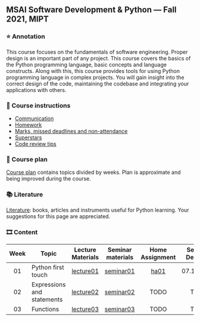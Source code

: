 ## MSAI Software Development & Python — Fall 2021, MIPT

### ⭐ Annotation

This course focuses on the fundamentals of software engineering. Proper design is an important part of any project.
This course covers the basics of the Python programming language, basic concepts and language constructs.
Along with this, this course provides tools for using Python programming language in complex projects.
You will gain insight into the correct design of the code, maintaining the codebase and integrating your applications with others.


### 📜 Course instructions

- [Communication](/docs/course-instructions.md#communication)
- [Homework](/docs/course-instructions.md#homework)
- [Marks, missed deadlines and non-attendance](/docs/course-instructions.md#marks-missed-deadlines-and-non-attendance)
- [Superstars](/docs/course-instructions.md#superstars)
- [Code review tips](/docs/code-review-tips.md)


### 🧪 Course plan

[Course plan](/docs/course-plan.md) contains topics divided by weeks. Plan is approximate and being improved during the course.


### 📚 Literature

[Literature](/docs/literature.md): books, articles and instruments useful for Python learning. Your suggestions for this page are appreciated.


### 🎞 Content

| Week | Topic | Lecture Materials | Seminar materials | Home Assignment | Sending Deadline | Review Deadline |
|:----:| ----- |:-----------------:|:-----------------:|:---------------:|:----------------:|:---------------:|
| 01 | Python first touch | [lecture01](/week01_python_first_touch/lecture) | [seminar01](/week01_python_first_touch/seminar) | [ha01](https://forms.gle/iLFbyMk11CmvxnSB8) | 07.11.2021 | 14.11.2021 |
| 02 | Expressions and statements | [lecture02](/week02_expressions_and_statements/lecture) | [seminar02](/week02_expressions_and_statements/seminar) | TODO | TODO | TODO |
| 03 | Functions | [lecture03](/week03_functions/lecture) | [seminar03](/week03_functions/seminar) | TODO | TODO | TODO |